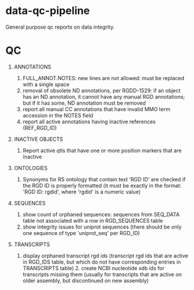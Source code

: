 # data-qc-pipeline
General purpose qc reports on data integrity.

# QC

1. ANNOTATIONS
    1. FULL_ANNOT.NOTES: new lines are not allowed: must be replaced with a single space
    2. removal of obsolete ND annotations, per RGDD-1529:
       if an object has an ND annotation, it cannot have any manual RGD annotations;
       but if it has some, ND annotation must be removed
    3. report all manual CC annotations that have invalid MMO term accession in the NOTES field
    4. report all active annotations having inactive references (REF_RGD_ID)

2. INACTIVE OBJECTS
    1. Report active qtls that have one or more position markers that are inactive

3. ONTOLOGIES
    1. Synonyms for RS ontology that contain text 'RGD ID' are checked if the RGD ID is properly formatted
       (it must be exactly in the format: 'RGD ID: rgdid', where 'rgdid' is a numeric value)

4. SEQUENCES
    1. show count of orphaned sequences: sequences from SEQ_DATA table not associated
       with a row in RGD_SEQUENCES table
    2. show integrity issues for uniprot sequences (there should be only one sequence
       of type 'uniprot_seq' per RGD_ID)

5. TRANSCRIPTS
    1. display orphaned transcript rgd ids (transcript rgd ids that are active in RGD_IDS table, but which do not have
       corresponding entries in TRANSCRIPTS table)
        2. create NCBI nucleotide xdb ids for transcripts missing them
           (usually for transcripts that are active on older assembly, but discontinued on new assembly)